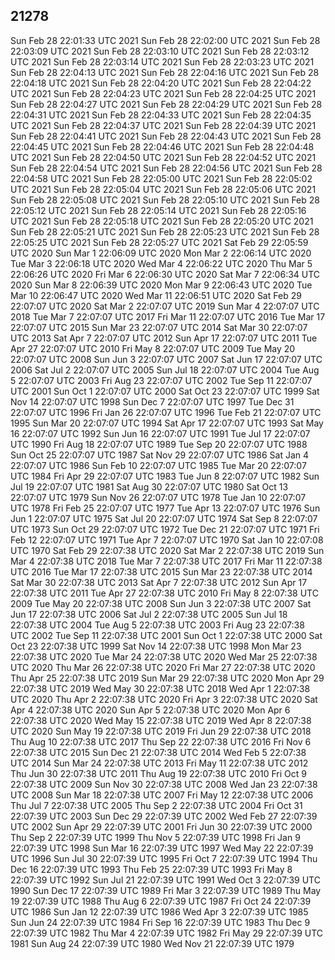 ## 21278
Sun Feb 28 22:01:33 UTC 2021
Sun Feb 28 22:02:00 UTC 2021
Sun Feb 28 22:03:09 UTC 2021
Sun Feb 28 22:03:10 UTC 2021
Sun Feb 28 22:03:12 UTC 2021
Sun Feb 28 22:03:14 UTC 2021
Sun Feb 28 22:03:23 UTC 2021
Sun Feb 28 22:04:13 UTC 2021
Sun Feb 28 22:04:16 UTC 2021
Sun Feb 28 22:04:18 UTC 2021
Sun Feb 28 22:04:20 UTC 2021
Sun Feb 28 22:04:22 UTC 2021
Sun Feb 28 22:04:23 UTC 2021
Sun Feb 28 22:04:25 UTC 2021
Sun Feb 28 22:04:27 UTC 2021
Sun Feb 28 22:04:29 UTC 2021
Sun Feb 28 22:04:31 UTC 2021
Sun Feb 28 22:04:33 UTC 2021
Sun Feb 28 22:04:35 UTC 2021
Sun Feb 28 22:04:37 UTC 2021
Sun Feb 28 22:04:39 UTC 2021
Sun Feb 28 22:04:41 UTC 2021
Sun Feb 28 22:04:43 UTC 2021
Sun Feb 28 22:04:45 UTC 2021
Sun Feb 28 22:04:46 UTC 2021
Sun Feb 28 22:04:48 UTC 2021
Sun Feb 28 22:04:50 UTC 2021
Sun Feb 28 22:04:52 UTC 2021
Sun Feb 28 22:04:54 UTC 2021
Sun Feb 28 22:04:56 UTC 2021
Sun Feb 28 22:04:58 UTC 2021
Sun Feb 28 22:05:00 UTC 2021
Sun Feb 28 22:05:02 UTC 2021
Sun Feb 28 22:05:04 UTC 2021
Sun Feb 28 22:05:06 UTC 2021
Sun Feb 28 22:05:08 UTC 2021
Sun Feb 28 22:05:10 UTC 2021
Sun Feb 28 22:05:12 UTC 2021
Sun Feb 28 22:05:14 UTC 2021
Sun Feb 28 22:05:16 UTC 2021
Sun Feb 28 22:05:18 UTC 2021
Sun Feb 28 22:05:20 UTC 2021
Sun Feb 28 22:05:21 UTC 2021
Sun Feb 28 22:05:23 UTC 2021
Sun Feb 28 22:05:25 UTC 2021
Sun Feb 28 22:05:27 UTC 2021
Sat Feb 29 22:05:59 UTC 2020
Sun Mar  1 22:06:09 UTC 2020
Mon Mar  2 22:06:14 UTC 2020
Tue Mar  3 22:06:18 UTC 2020
Wed Mar  4 22:06:22 UTC 2020
Thu Mar  5 22:06:26 UTC 2020
Fri Mar  6 22:06:30 UTC 2020
Sat Mar  7 22:06:34 UTC 2020
Sun Mar  8 22:06:39 UTC 2020
Mon Mar  9 22:06:43 UTC 2020
Tue Mar 10 22:06:47 UTC 2020
Wed Mar 11 22:06:51 UTC 2020
Sat Feb 29 22:07:07 UTC 2020
Sat Mar  2 22:07:07 UTC 2019
Sun Mar  4 22:07:07 UTC 2018
Tue Mar  7 22:07:07 UTC 2017
Fri Mar 11 22:07:07 UTC 2016
Tue Mar 17 22:07:07 UTC 2015
Sun Mar 23 22:07:07 UTC 2014
Sat Mar 30 22:07:07 UTC 2013
Sat Apr  7 22:07:07 UTC 2012
Sun Apr 17 22:07:07 UTC 2011
Tue Apr 27 22:07:07 UTC 2010
Fri May  8 22:07:07 UTC 2009
Tue May 20 22:07:07 UTC 2008
Sun Jun  3 22:07:07 UTC 2007
Sat Jun 17 22:07:07 UTC 2006
Sat Jul  2 22:07:07 UTC 2005
Sun Jul 18 22:07:07 UTC 2004
Tue Aug  5 22:07:07 UTC 2003
Fri Aug 23 22:07:07 UTC 2002
Tue Sep 11 22:07:07 UTC 2001
Sun Oct  1 22:07:07 UTC 2000
Sat Oct 23 22:07:07 UTC 1999
Sat Nov 14 22:07:07 UTC 1998
Sun Dec  7 22:07:07 UTC 1997
Tue Dec 31 22:07:07 UTC 1996
Fri Jan 26 22:07:07 UTC 1996
Tue Feb 21 22:07:07 UTC 1995
Sun Mar 20 22:07:07 UTC 1994
Sat Apr 17 22:07:07 UTC 1993
Sat May 16 22:07:07 UTC 1992
Sun Jun 16 22:07:07 UTC 1991
Tue Jul 17 22:07:07 UTC 1990
Fri Aug 18 22:07:07 UTC 1989
Tue Sep 20 22:07:07 UTC 1988
Sun Oct 25 22:07:07 UTC 1987
Sat Nov 29 22:07:07 UTC 1986
Sat Jan  4 22:07:07 UTC 1986
Sun Feb 10 22:07:07 UTC 1985
Tue Mar 20 22:07:07 UTC 1984
Fri Apr 29 22:07:07 UTC 1983
Tue Jun  8 22:07:07 UTC 1982
Sun Jul 19 22:07:07 UTC 1981
Sat Aug 30 22:07:07 UTC 1980
Sat Oct 13 22:07:07 UTC 1979
Sun Nov 26 22:07:07 UTC 1978
Tue Jan 10 22:07:07 UTC 1978
Fri Feb 25 22:07:07 UTC 1977
Tue Apr 13 22:07:07 UTC 1976
Sun Jun  1 22:07:07 UTC 1975
Sat Jul 20 22:07:07 UTC 1974
Sat Sep  8 22:07:07 UTC 1973
Sun Oct 29 22:07:07 UTC 1972
Tue Dec 21 22:07:07 UTC 1971
Fri Feb 12 22:07:07 UTC 1971
Tue Apr  7 22:07:07 UTC 1970
Sat Jan 10 22:07:08 UTC 1970
Sat Feb 29 22:07:38 UTC 2020
Sat Mar  2 22:07:38 UTC 2019
Sun Mar  4 22:07:38 UTC 2018
Tue Mar  7 22:07:38 UTC 2017
Fri Mar 11 22:07:38 UTC 2016
Tue Mar 17 22:07:38 UTC 2015
Sun Mar 23 22:07:38 UTC 2014
Sat Mar 30 22:07:38 UTC 2013
Sat Apr  7 22:07:38 UTC 2012
Sun Apr 17 22:07:38 UTC 2011
Tue Apr 27 22:07:38 UTC 2010
Fri May  8 22:07:38 UTC 2009
Tue May 20 22:07:38 UTC 2008
Sun Jun  3 22:07:38 UTC 2007
Sat Jun 17 22:07:38 UTC 2006
Sat Jul  2 22:07:38 UTC 2005
Sun Jul 18 22:07:38 UTC 2004
Tue Aug  5 22:07:38 UTC 2003
Fri Aug 23 22:07:38 UTC 2002
Tue Sep 11 22:07:38 UTC 2001
Sun Oct  1 22:07:38 UTC 2000
Sat Oct 23 22:07:38 UTC 1999
Sat Nov 14 22:07:38 UTC 1998
Mon Mar 23 22:07:38 UTC 2020
Tue Mar 24 22:07:38 UTC 2020
Wed Mar 25 22:07:38 UTC 2020
Thu Mar 26 22:07:38 UTC 2020
Fri Mar 27 22:07:38 UTC 2020
Thu Apr 25 22:07:38 UTC 2019
Sun Mar 29 22:07:38 UTC 2020
Mon Apr 29 22:07:38 UTC 2019
Wed May 30 22:07:38 UTC 2018
Wed Apr  1 22:07:38 UTC 2020
Thu Apr  2 22:07:38 UTC 2020
Fri Apr  3 22:07:38 UTC 2020
Sat Apr  4 22:07:38 UTC 2020
Sun Apr  5 22:07:38 UTC 2020
Mon Apr  6 22:07:38 UTC 2020
Wed May 15 22:07:38 UTC 2019
Wed Apr  8 22:07:38 UTC 2020
Sun May 19 22:07:38 UTC 2019
Fri Jun 29 22:07:38 UTC 2018
Thu Aug 10 22:07:38 UTC 2017
Thu Sep 22 22:07:38 UTC 2016
Fri Nov  6 22:07:38 UTC 2015
Sun Dec 21 22:07:38 UTC 2014
Wed Feb  5 22:07:38 UTC 2014
Sun Mar 24 22:07:38 UTC 2013
Fri May 11 22:07:38 UTC 2012
Thu Jun 30 22:07:38 UTC 2011
Thu Aug 19 22:07:38 UTC 2010
Fri Oct  9 22:07:38 UTC 2009
Sun Nov 30 22:07:38 UTC 2008
Wed Jan 23 22:07:38 UTC 2008
Sun Mar 18 22:07:38 UTC 2007
Fri May 12 22:07:38 UTC 2006
Thu Jul  7 22:07:38 UTC 2005
Thu Sep  2 22:07:38 UTC 2004
Fri Oct 31 22:07:39 UTC 2003
Sun Dec 29 22:07:39 UTC 2002
Wed Feb 27 22:07:39 UTC 2002
Sun Apr 29 22:07:39 UTC 2001
Fri Jun 30 22:07:39 UTC 2000
Thu Sep  2 22:07:39 UTC 1999
Thu Nov  5 22:07:39 UTC 1998
Fri Jan  9 22:07:39 UTC 1998
Sun Mar 16 22:07:39 UTC 1997
Wed May 22 22:07:39 UTC 1996
Sun Jul 30 22:07:39 UTC 1995
Fri Oct  7 22:07:39 UTC 1994
Thu Dec 16 22:07:39 UTC 1993
Thu Feb 25 22:07:39 UTC 1993
Fri May  8 22:07:39 UTC 1992
Sun Jul 21 22:07:39 UTC 1991
Wed Oct  3 22:07:39 UTC 1990
Sun Dec 17 22:07:39 UTC 1989
Fri Mar  3 22:07:39 UTC 1989
Thu May 19 22:07:39 UTC 1988
Thu Aug  6 22:07:39 UTC 1987
Fri Oct 24 22:07:39 UTC 1986
Sun Jan 12 22:07:39 UTC 1986
Wed Apr  3 22:07:39 UTC 1985
Sun Jun 24 22:07:39 UTC 1984
Fri Sep 16 22:07:39 UTC 1983
Thu Dec  9 22:07:39 UTC 1982
Thu Mar  4 22:07:39 UTC 1982
Fri May 29 22:07:39 UTC 1981
Sun Aug 24 22:07:39 UTC 1980
Wed Nov 21 22:07:39 UTC 1979
